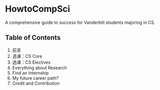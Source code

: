 # HowtoCompSci
A comprehensive guide to success for Vanderbilt students majoring in CS.

## Table of Contents
1. 前言
2. 选课：CS Core
3. 选课：CS Electives
4. Everything about Research
5. Find an Internship
6. My future career path?
7. Credit and Contribution

